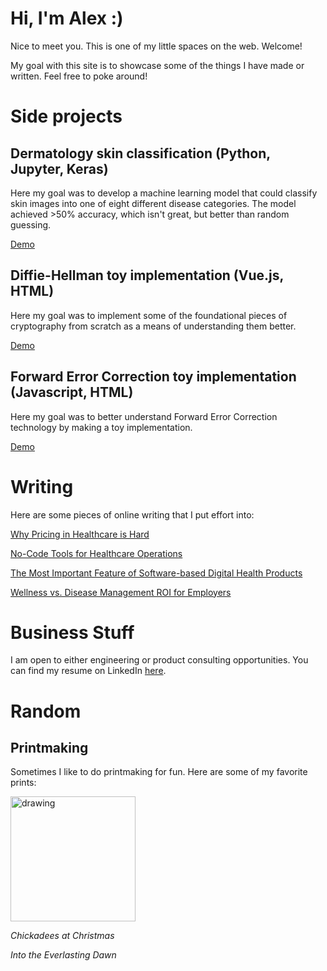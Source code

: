 # Hi, I'm Alex :)

Nice to meet you. This is one of my little spaces on the web. Welcome!

My goal with this site is to showcase some of the things I have made or written. Feel free to poke around!

# Side projects

## Dermatology skin classification (Python, Jupyter, Keras)

Here my goal was to develop a machine learning model that could classify skin images into one of eight different disease categories. The model achieved >50% accuracy, which isn't great, but better than random guessing.

[Demo](https://www.kaggle.com/code/yuningalexliu/dermatology-image-classification/notebook?scriptVersionId=7052496)

## Diffie-Hellman toy implementation (Vue.js, HTML)

Here my goal was to implement some of the foundational pieces of cryptography from scratch as a means of understanding them better.

[Demo](https://replit.com/@liuman2/DiffieHellmanDemo)

## Forward Error Correction toy implementation (Javascript, HTML)

Here my goal was to better understand Forward Error Correction technology by making a toy implementation.

[Demo](https://replit.com/@liuman2/ForwardErrorCorrectionDemo)

# Writing

Here are some pieces of online writing that I put effort into:

[Why Pricing in Healthcare is Hard](https://www.getrevue.co/profile/ayliu22/issues/why-pricing-is-hard-in-healthcare-1111394)

[No-Code Tools for Healthcare Operations](https://refactoredhealth.substack.com/p/no-code-tools-for-healthcare-operations)

[The Most Important Feature of Software-based Digital Health Products](https://refactoredhealth.substack.com/p/the-most-important-feature-of-software)

[Wellness vs. Disease Management ROI for Employers](https://refactoredhealth.substack.com/p/wellness-vs-disease-management-roi)

# Business Stuff

I am open to either engineering or product consulting opportunities. You can find my resume on LinkedIn [here](https://www.linkedin.com/in/yuningalexliu/).

# Random

## Printmaking

Sometimes I like to do printmaking for fun. Here are some of my favorite prints:

<img src="https://i.redd.it/5pzwp7u9jji61.jpg" alt="drawing" width="200"/>

_Chickadees at Christmas_



_Into the Everlasting Dawn_

